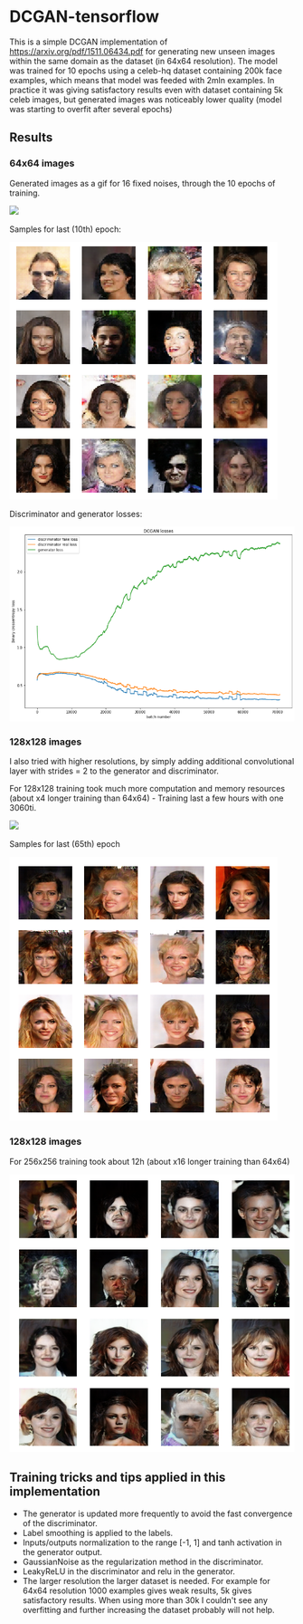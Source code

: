# DCGAN-tensorflow

This is a simple DCGAN implementation of https://arxiv.org/pdf/1511.06434.pdf for generating new unseen images within the same domain as the dataset (in 64x64 resolution).
The model was trained for 10 epochs using a celeb-hq dataset containing 200k face examples, which means that model was feeded with 2mln examples. In practice it was giving satisfactory results even with dataset containing 5k celeb images, but generated images was noticeably lower quality (model was starting to overfit after several epochs)

## Results

### 64x64 images

Generated images as a gif for 16 fixed noises, through the 10 epochs of training.

![](resources/training_gif.gif)

Samples for last (10th) epoch:

![](resources/generated_plot_index-136_epoch-10.png)

Discriminator and generator losses:

![](resources/losses.png)

### 128x128 images

I also tried with higher resolutions, by simply adding additional convolutional layer with strides = 2 to the generator and discriminator. 

For 128x128 training took much more computation and memory resources (about x4 longer training than 64x64) - Training last a few hours with one 3060ti.

![](resources/training_gif_128.gif)

Samples for last (65th) epoch

![](resources/generated_plot_128.png)

### 128x128 images

For 256x256 training took about 12h (about x16 longer training than 64x64)

![](resources/generated_plot_256.png)


## Training tricks and tips applied in this implementation

* The generator is updated more frequently to avoid the fast convergence of the discriminator.
* Label smoothing is applied to the labels.
* Inputs/outputs normalization to the range [-1, 1] and tanh activation in the generator output.
* GaussianNoise as the regularization method in the discriminator.
* LeakyReLU in the discriminator and relu in the generator.
* The larger resolution the larger dataset is needed. For example for 64x64 resolution 1000 examples gives weak results, 5k gives satisfactory results. When using more than 30k I couldn't see any overfitting and further increasing the dataset probably will not help.
